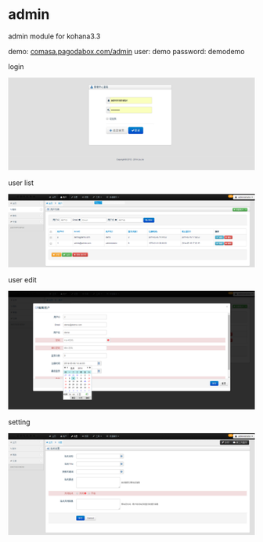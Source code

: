 admin
=====

admin module for kohana3.3

demo: <a target="_blank" href="http://comasa.pagodabox.com">comasa.pagodabox.com/admin</a>
user: demo
password: demodemo

login

![Image](https://raw.githubusercontent.com/ljyf5593/admin/master/data/login.jpg)

user list

![Image](https://raw.githubusercontent.com/ljyf5593/admin/master/data/user_list.jpg)

user edit

![Image](https://raw.githubusercontent.com/ljyf5593/admin/master/data/user_edit.jpg)

setting

![Image](https://raw.githubusercontent.com/ljyf5593/admin/master/data/setting.jpg)